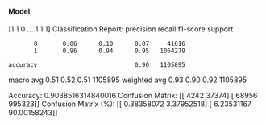 #### Model
[1 1 0 ... 1 1 1]
Classification Report:
              precision    recall  f1-score   support

           0       0.06      0.10      0.07     41616
           1       0.96      0.94      0.95   1064279

    accuracy                           0.90   1105895
   macro avg       0.51      0.52      0.51   1105895
weighted avg       0.93      0.90      0.92   1105895

Accuracy: 0.9038516314840016
Confusion Matrix:
[[  4242  37374]
 [ 68956 995323]]
Confusion Matrix (%):
[[ 0.38358072  3.37952518]
 [ 6.23531167 90.00158243]]
